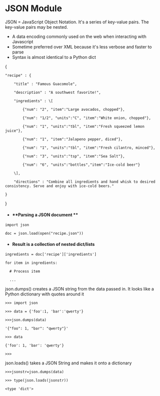 # JSON Module

JSON = JavaScript Object Notation. It's a series of key-value pairs. The key-value pairs may be nested.

* A data encoding commonly used on the web when interacting with Javascript 
* Sometime preferred over XML because it's less verbose and faster to parse 
* Syntax is almost identical to a Python dict

{  

    "recipe" : {

        "title" : "Famous Guacomole",

        "description" : "A southwest favorite!",

        "ingredients" : \[

            {"num": "2", "item":"Large avocados, chopped"},

            {"num": "1/2", "units":"C", "item":"White onion, chopped"},

            {"num": "1", "units":"tbl", "item":"Fresh squeezed lemon juice"},

            {"num": "1", "item":"Jalapeno pepper, diced"},

            {"num": "1", "units":"tbl", "item":"Fresh cilantro, minced"}, 

            {"num": "3", "units":"tsp", "item":"Sea Salt"}, 

            {"num": "6", "units":"bottles","item":"Ice-cold beer"} 

        \],      

        "directions" : "Combine all ingredients and hand whisk to desired consistency. Serve and enjoy with ice-cold beers."  

    } 

}

* #### **Parsing a JSON document **

`import json `

`doc = json.load(open("recipe.json")) `

* #### Result is a collection of nested dict/lists

`ingredients = doc['recipe']['ingredients'] `

`for item in ingredients:     `

  `   # Process item     `

  `   ... `

json.dumps\(\) creates a JSON string from the data passed in. It looks like a Python dictionary with quotes around it

`>>> import json`

`>>> data = {'foo':1, 'bar':'qwerty'}`

`>>>json.dumps(data)`

`'{"foo": 1, "bar": "qwerty"}'`

`>>> data`

`{'foo': 1, 'bar': 'qwerty'}`

`>>>`

json.loads\(\) takes a JSON String and makes it onto a dictionary

`>>>jsonstr=json.dumps(data)`

`>>> type(json.loads(jsonstr))`

`<type 'dict'>`

